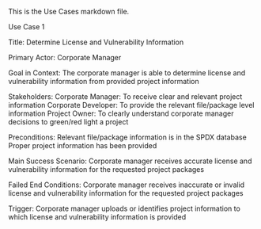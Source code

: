 This is the Use Cases markdown file.

Use Case 1

Title: Determine License and Vulnerability Information

Primary Actor: Corporate Manager

Goal in Context: The corporate manager is able to determine license and vulnerability
information from provided project information

Stakeholders:
Corporate Manager: To receive clear and relevant project information
Corporate Developer: To provide the relevant file/package level information
Project Owner: To clearly understand corporate manager decisions to green/red light a project

Preconditions:
Relevant file/package information is in the SPDX database
Proper project information has been provided

Main Success Scenario: Corporate manager receives accurate license and vulnerability
information for the requested project packages

Failed End Conditions: Corporate manager receives inaccurate or invalid license and
vulnerability information for the requested project packages

Trigger: Corporate manager uploads or identifies project information to which license and
vulnerability information is provided
